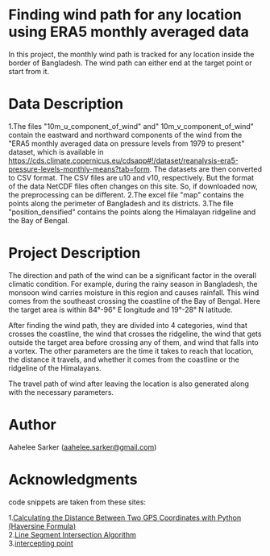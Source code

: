 # Finding wind path for any location using ERA5 monthly averaged data

In this project, the monthly wind path is tracked for any location inside the border of Bangladesh. The wind path can either end at the target point or start from it.

# Data Description

1.The files "10m_u_component_of_wind" and" 10m_v_component_of_wind" contain the eastward and northward components of the wind from the "ERA5 monthly averaged data on pressure levels from 1979 to present" dataset, which is available in https://cds.climate.copernicus.eu/cdsapp#!/dataset/reanalysis-era5-pressure-levels-monthly-means?tab=form. 
The datasets are then converted to CSV format. The CSV files are u10 and v10, respectively. But the format of the data NetCDF files often changes on this site. So, if downloaded now, the preprocessing can be different.
2.The excel file "map" contains the points along the perimeter of Bangladesh and its districts.
3.The file "position_densified" contains the points along the Himalayan ridgeline and the Bay of Bengal.


# Project Description

The direction and path of the wind can be a significant factor in the overall climatic condition. For example, during the rainy season in Bangladesh, the monsoon wind carries moisture in this region and causes rainfall. This wind comes from the southeast crossing the coastline of the Bay of Bengal. Here the target area is within 84°-96° E longitude and 19°-28° N latitude. 

After finding the wind path, they are divided into 4 categories, wind that crosses the coastline, the wind that crosses the ridgeline, the wind that gets outside the target area before crossing any of them, and wind that falls into a vortex. The other parameters are the time it takes to reach that location, the distance it travels, and whether it comes from the coastline or the ridgeline of the Himalayans.

The travel path of wind after leaving the location is also generated along with the necessary parameters. 

# Author

Aahelee Sarker (aahelee.sarker@gmail.com)

# Acknowledgments

code snippets are taken from  these sites:

1.<a href="https://nathanrooy.github.io/posts/2016-09-07/haversine-with-python/#%20y1%20=%20latitudes">Calculating the Distance Between Two GPS Coordinates with Python (Haversine Formula)</a> <br>
2.<a href="https://bryceboe.com/2006/10/23/line-segment-intersection-algorithm/">Line Segment Intersection Algorithm</a> <br>
3.<a href="http://paulbourke.net/geometry/pointlineplane/javascript.txt">intercepting point</a>
